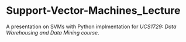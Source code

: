 # Support-Vector-Machines_Lecture
A presentation on SVMs with Python implmentation for *UCS1729: Data Warehousing and Data Mining course*.
